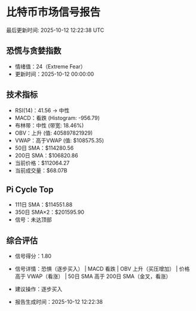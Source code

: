 # 比特币市场信号报告

最后更新时间: 2025-10-12 12:22:38 UTC

## 恐慌与贪婪指数
- 情绪值：24（Extreme Fear）
- 更新时间：2025-10-12 00:00:00

## 技术指标
- RSI(14)：41.56 → 中性
- MACD：看跌 (Histogram: -956.79)
- 布林带：中性 (带宽: 18.46%)
- OBV：上升 (值: 405897821929)
- VWAP：高于VWAP (值: $108575.35)
- 50日 SMA：$114280.56
- 200日 SMA：$106820.86
- 当前价格：$112064.27
- 当前成交量：$68.07B

## Pi Cycle Top
- 111日 SMA：$114551.88
- 350日 SMA×2：$201595.90
- 信号：未达顶部

## 综合评估
- 信号得分：1.80
- 信号详情：恐惧（逐步买入） | MACD 看跌 | OBV 上升（买压增加） | 价格高于 VWAP（看涨） | 50日 SMA 高于 200日 SMA（金叉，看涨）
- 建议操作：逐步买入

- 报告生成时间：2025-10-12 12:22:38